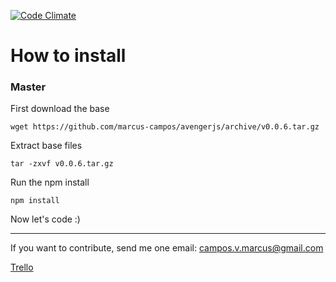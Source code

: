 [![Code Climate](https://lima.codeclimate.com/github/marcus-campos/avengerjs/badges/gpa.svg)](https://lima.codeclimate.com/github/marcus-campos/avengerjs)
# How to install

### Master
First download the base

```
wget https://github.com/marcus-campos/avengerjs/archive/v0.0.6.tar.gz
```

Extract base files

```
tar -zxvf v0.0.6.tar.gz
```

Run the npm install

```
npm install
```

Now let's code :)

-------

If you want to contribute, send me one email: campos.v.marcus@gmail.com

[Trello](https://trello.com/b/lasp6TK1/avengerjs)